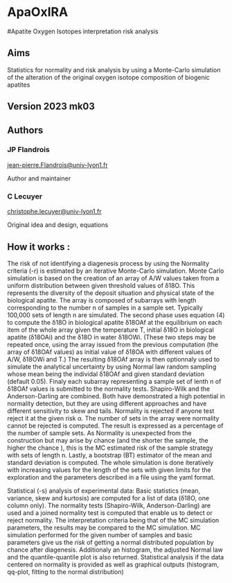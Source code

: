 # ApaOxIRA
#Apatite Oxygen Isotopes interpretation risk analysis
## Aims
Statistics for normality and risk analysis by using a Monte-Carlo simulation
of the alteration of the original oxygen isotope composition of biogenic apatites
## Version 2023  mk03

## Authors 

### JP Flandrois 
jean-pierre.Flandrois@univ-lyon1.fr

Author and maintainer
### C Lecuyer
christophe.lecuyer@univ-lyon1.fr

Original idea and design, equations

## How it works :

The risk of not identifying a diagenesis process by using the Normality criteria (-r) is estimated by an iterative Monte-Carlo simulation. Monte Carlo simulation is based on the creation of an array of A/W values taken from a uniform distribution between given threshold values of δ18O. This represents the diversity of the deposit situation and physical state of the biological apatite. The array is composed of subarrays with length corresponding to the number n of samples in a sample set. Typically 100,000 sets of length n are simulated. The second phase uses equation (4) to compute the δ18O in biological apatite δ18OAf at the equilibrium on each item of the whole array given the temperature T, initial δ18O in biological apatite (δ18OAi) and the δ18O in water δ18OWi. (These two steps may be repeated once, using the array issued from the previous computation (the array of δ18OAf values) as initial value of δ18OA with different values of A/W, δ18OWi and T.) The resulting δ18OAf array is then optionnaly used to simulate the analytical uncertainty by using Normal law random sampling whose mean being the individal δ18OAf and given standard deviation (default 0.05). Finaly each subarray representing a sample set of lenth n of δ18OAf values is submitted to the normality tests. Shapiro-Wilk and the Anderson-Darling are combined. Both have demonstrated a high potential in normality detection, but they are using different approaches and have different sensitivity to skew and tails. Normality is rejected if anyone test reject it at the given risk α. The number of sets in the array were normality cannot be rejected is computed. The result is expressed as a percentage of the number of sample sets. As Normality is unexpected from the construction but may arise by chance (and the shorter the sample, the higher the chance ), this is the MC estimated risk of the sample strategy with sets of length n. Lastly, a bootstrap (BT) estimator of the mean and standard deviation is computed. The whole simulation is done iteratively with increasing values for the length of the sets with given limits for the exploration and the parameters described in a file using the yaml format.   
                         
Statistical (-s) analysis of experimental data: Basic statistics (mean, variance, skew and kurtosis) are computed for a list of data (δ18O, one column only). The normality tests (Shapiro-Wilk, Anderson-Darling) are used and a joined normality test is computed that enable us to detect or reject normality. The interpretation criteria being that of the MC simulation parameters, the results may be compared to the MC simulation. MC simulation performed for the given number of samples and basic parameters give us the _risk_ of getting a normal distributed population by chance after diagenesis. Additionaly an histogram, the adjusted Normal law and the quantile-quantile plot is also returned. Statistical analysis if the data centered on normality is provided as well as graphical outputs (histogram, qq-plot, fitting to the normal distribution)
